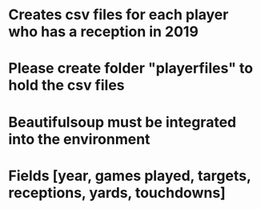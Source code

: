 # Creates csv files for each player who has a reception in 2019
# Please create folder "playerfiles" to hold the csv files
# Beautifulsoup must be integrated into the environment
# Fields [year, games played, targets, receptions, yards, touchdowns] 
